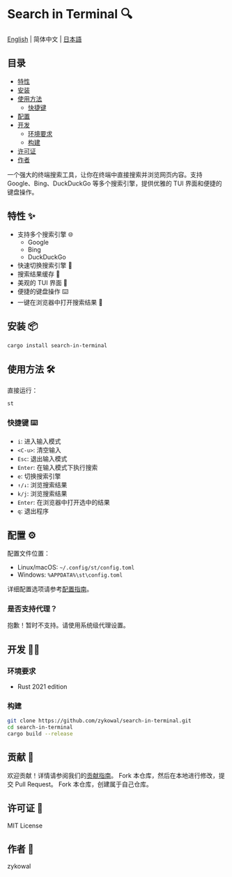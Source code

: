 # Search in Terminal 🔍

[English](README.md) | 简体中文 | [日本語](README.ja.md)

## 目录
- [特性](#特性)
- [安装](#安装)
- [使用方法](#使用方法)
  - [快捷键](#快捷键)
- [配置](#配置)
- [开发](#开发)
  - [环境要求](#环境要求)
  - [构建](#构建)
- [许可证](#许可证)
- [作者](#作者)

一个强大的终端搜索工具，让你在终端中直接搜索并浏览网页内容。支持 Google、Bing、DuckDuckGo 等多个搜索引擎，提供优雅的 TUI 界面和便捷的键盘操作。

## 特性 ✨

- 支持多个搜索引擎 🌐
  - Google
  - Bing
  - DuckDuckGo
- 快速切换搜索引擎 🔄
- 搜索结果缓存 💾
- 美观的 TUI 界面 🎨
- 便捷的键盘操作 ⌨️
- 一键在浏览器中打开搜索结果 🚀

## 安装 📦

```bash
cargo install search-in-terminal
```

## 使用方法 🛠️

直接运行：

```bash
st
```

### 快捷键 ⌨️

- `i`: 进入输入模式
- `<C-u>`: 清空输入
- `Esc`: 退出输入模式
- `Enter`: 在输入模式下执行搜索
- `e`: 切换搜索引擎
- `↑/↓`: 浏览搜索结果
- `k/j`: 浏览搜索结果
- `Enter`: 在浏览器中打开选中的结果
- `q`: 退出程序

## 配置 ⚙️

配置文件位置：
- Linux/macOS: `~/.config/st/config.toml`
- Windows: `%APPDATA%\st\config.toml`

详细配置选项请参考[配置指南](docs/CONFIG.md)。

### 是否支持代理？

抱歉！暂时不支持。请使用系统级代理设置。

## 开发 👨‍💻

### 环境要求

- Rust 2021 edition

### 构建

```bash
git clone https://github.com/zykowal/search-in-terminal.git
cd search-in-terminal
cargo build --release
```

## 贡献 🤝

欢迎贡献！详情请参阅我们的[贡献指南](CONTRIBUTING.md)。
Fork 本仓库，然后在本地进行修改，提交 Pull Request。
Fork 本仓库，创建属于自己仓库。

## 许可证 📝

MIT License

## 作者 👤

zykowal
